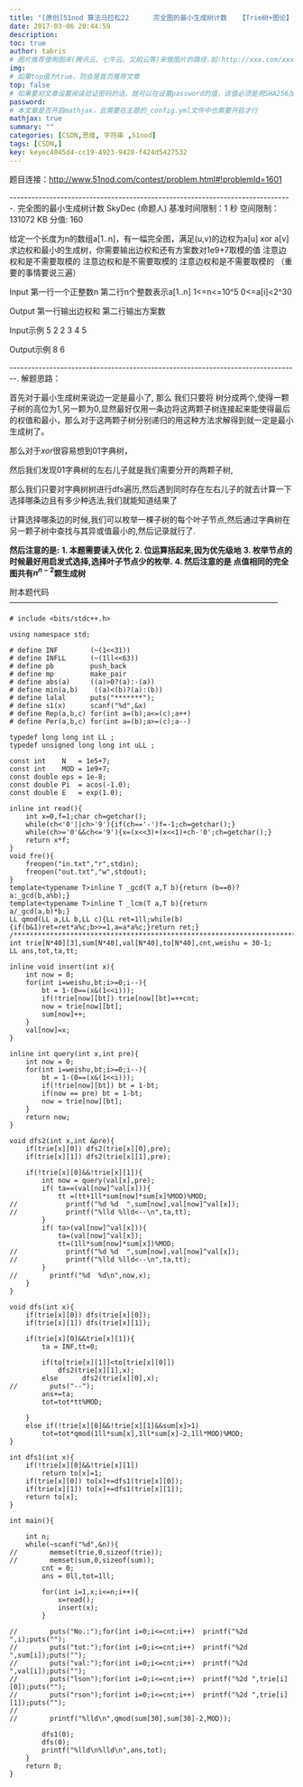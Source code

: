 ```yaml
---
title: "[原创]51nod 算法马拉松22      完全图的最小生成树计数   【Trie树+图论】"
date: 2017-03-06 20:44:59
description:
toc: true
author: tabris
# 图片推荐使用图床(腾讯云、七牛云、又拍云等)来做图片的路径.如:http://xxx.com/xxx.jpg
img:
# 如果top值为true，则会是首页推荐文章
top: false
# 如果要对文章设置阅读验证密码的话，就可以在设置password的值，该值必须是用SHA256加密后的密码，防止被他人识破
password:
# 本文章是否开启mathjax，且需要在主题的_config.yml文件中也需要开启才行
mathjax: true
summary: ""
categories: [CSDN,思维, 字符串 ,51nod]
tags: [CSDN,]
key: keyec4045d4-cc19-4923-9428-f424d5427532
---
```


题目连接：http://www.51nod.com/contest/problem.html#!problemId=1601

------------------------------------------------------------------------------.
完全图的最小生成树计数
 SkyDec (命题人)
基准时间限制：1 秒 空间限制：131072 KB 分值: 160

给定一个长度为n的数组a[1..n]，有一幅完全图，满足(u,v)的边权为a[u] xor a[v]
求边权和最小的生成树，你需要输出边权和还有方案数对1e9+7取模的值
注意边权和是不需要取模的
注意边权和是不需要取模的
注意边权和是不需要取模的
（重要的事情要说三遍）

Input
第一行一个正整数n
第二行n个整数表示a[1..n]
1<=n<=10^5
0<=a[i]<2^30

Output
第一行输出边权和
第二行输出方案数

Input示例
5
2 2 3 4 5

Output示例
8
6


--------------------------------------------------------------------------------.
解题思路：

首先对于最小生成树来说边一定是最小了,
那么 我们只要将 树分成两个,使得一颗子树的高位为$1$,另一颗为$0$,显然最好仅用一条边将这两颗子树连接起来能使得最后的权值和最小，那么对于这两颗子树分别递归的用这种方法求解得到就一定是最小生成树了。

那么对于$xor$很容易想到$01$字典树，

然后我们发现$01$字典树的左右儿子就是我们需要分开的两颗子树,

那么我们只要对字典树树进行dfs遍历,然后遇到同时存在左右儿子的就去计算一下选择哪条边且有多少种选法,我们就能知道结果了

计算选择哪条边的时候,我们可以枚举一棵子树的每个叶子节点,然后通过字典树在另一颗子树中查找与其异或值最小的,然后记录就行了.

**然后注意的是:**
**1. 本题需要读入优化**
**2. 位运算括起来,因为优先级地**
**3. 枚举节点的时候最好用启发式选择,选择叶子节点少的枚举.**
**4. 然后注意的是 点值相同的完全图共有$n^{n-2}$颗生成树**



附本题代码
——————————————————————————————————
```
# include <bits/stdc++.h>

using namespace std;

# define INF        (~(1<<31))
# define INFLL      (~(1ll<<63))
# define pb         push_back
# define mp         make_pair
# define abs(a)     ((a)>0?(a):-(a))
# define min(a,b)    ((a)<(b)?(a):(b))
# define lalal      puts("*******");
# define s1(x)      scanf("%d",&x)
# define Rep(a,b,c) for(int a=(b);a<=(c);a++)
# define Per(a,b,c) for(int a=(b);a>=(c);a--)

typedef long long int LL ;
typedef unsigned long long int uLL ;

const int    N   = 1e5+7;
const int    MOD = 1e9+7;
const double eps = 1e-8;
const double Pi  = acos(-1.0);
const double E   = exp(1.0);

inline int read(){
    int x=0,f=1;char ch=getchar();
    while(ch<'0'||ch>'9'){if(ch=='-')f=-1;ch=getchar();}
    while(ch>='0'&&ch<='9'){x=(x<<3)+(x<<1)+ch-'0';ch=getchar();}
    return x*f;
}
void fre(){
    freopen("in.txt","r",stdin);
    freopen("out.txt","w",stdout);
}
template<typename T>inline T _gcd(T a,T b){return (b==0)?a:_gcd(b,a%b);}
template<typename T>inline T _lcm(T a,T b){return        a/_gcd(a,b)*b;}
LL qmod(LL a,LL b,LL c){LL ret=1ll;while(b){if(b&1)ret=ret*a%c;b>>=1,a=a*a%c;}return ret;}
/***********************************************************************/
int trie[N*40][3],sum[N*40],val[N*40],to[N*40],cnt,weishu = 30-1;
LL ans,tot,ta,tt;

inline void insert(int x){
    int now = 0;
    for(int i=weishu,bt;i>=0;i--){
        bt = 1-(0==(x&(1<<i)));
        if(!trie[now][bt]) trie[now][bt]=++cnt;
        now = trie[now][bt];
        sum[now]++;
    }
    val[now]=x;
}

inline int query(int x,int pre){
    int now = 0;
    for(int i=weishu,bt;i>=0;i--){
        bt = 1-(0==(x&(1<<i)));
        if(!trie[now][bt]) bt = 1-bt;
        if(now == pre) bt = 1-bt;
        now = trie[now][bt];
    }
    return now;
}

void dfs2(int x,int &pre){
    if(trie[x][0]) dfs2(trie[x][0],pre);
    if(trie[x][1]) dfs2(trie[x][1],pre);

    if(!trie[x][0]&&!trie[x][1]){
        int now = query(val[x],pre);
        if( ta==(val[now]^val[x])){
            tt =(tt+1ll*sum[now]*sum[x]%MOD)%MOD;
//            printf("%d %d  ",sum[now],val[now]^val[x]);
//            printf("%lld %lld<--\n",ta,tt);
        }
        if( ta>(val[now]^val[x])){
            ta=(val[now]^val[x]);
            tt=(1ll*sum[now]*sum[x])%MOD;
//            printf("%d %d  ",sum[now],val[now]^val[x]);
//            printf("%lld %lld<--\n",ta,tt);
        }
//        printf("%d  %d\n",now,x);
    }
}

void dfs(int x){
    if(trie[x][0]) dfs(trie[x][0]);
    if(trie[x][1]) dfs(trie[x][1]);

    if(trie[x][0]&&trie[x][1]){
        ta = INF,tt=0;

        if(to[trie[x][1]]<to[trie[x][0]])
            dfs2(trie[x][1],x);
        else      dfs2(trie[x][0],x);
//        puts("--");
        ans+=ta;
        tot=tot*tt%MOD;

    }
    else if(!trie[x][0]&&!trie[x][1]&&sum[x]>1)
        tot=tot*qmod(1ll*sum[x],1ll*sum[x]-2,1ll*MOD)%MOD;
}

int dfs1(int x){
    if(!trie[x][0]&&!trie[x][1])
        return to[x]=1;
    if(trie[x][0]) to[x]+=dfs1(trie[x][0]);
    if(trie[x][1]) to[x]+=dfs1(trie[x][1]);
    return to[x];
}

int main(){

    int n;
    while(~scanf("%d",&n)){
//        memset(trie,0,sizeof(trie));
//        memset(sum,0,sizeof(sum));
        cnt = 0;
        ans = 0ll,tot=1ll;

        for(int i=1,x;i<=n;i++){
            x=read();
            insert(x);
        }

//        puts("No.:");for(int i=0;i<=cnt;i++)  printf("%2d ",i);puts("");
//        puts("tot:");for(int i=0;i<=cnt;i++)  printf("%2d ",sum[i]);puts("");
//        puts("val:");for(int i=0;i<=cnt;i++)  printf("%2d ",val[i]);puts("");
//        puts("lson");for(int i=0;i<=cnt;i++)  printf("%2d ",trie[i][0]);puts("");
//        puts("rson");for(int i=0;i<=cnt;i++)  printf("%2d ",trie[i][1]);puts("");
//
//        printf("%lld\n",qmod(sum[30],sum[30]-2,MOD));

        dfs1(0);
        dfs(0);
        printf("%lld\n%lld\n",ans,tot);
    }
    return 0;
}

```